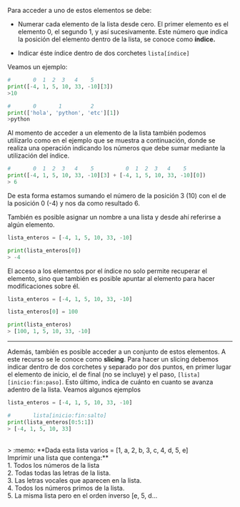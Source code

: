 Para acceder a uno de estos elementos se debe:
  
  * Numerar cada elemento de la lista desde cero. El primer elemento es el elemento 0, el segundo 1, y así sucesivamente. Este número que indica la posición del elemento dentro de la lista, se conoce como **índice.**

  * Indicar éste índice dentro de dos corchetes `lista[índice]` <br>

Veamos un ejemplo:

``` python
#       0  1  2  3   4    5 
print([-4, 1, 5, 10, 33, -10][3])
>10
``` 

``` python
#       0       1         2
print(['hola', 'python', 'etc'][1])
>python
``` 

Al momento de acceder a un elemento de la lista también podemos utilizarlo como en el ejemplo que se muestra a continuación, donde se realiza una operación indicando los números que debe sumar mediante la utilización del índice. 

``` python
#       0  1  2  3   4    5          0  1  2  3   4    5
print([-4, 1, 5, 10, 33, -10][3] + [-4, 1, 5, 10, 33, -10][0])
> 6
``` 

De esta forma estamos sumando el número de la posición 3 (10) con el de la posición 0 (-4) y nos da como resultado 6.

También es posible asignar un nombre a una lista y desde ahí referirse a algún elemento.

``` python
lista_enteros = [-4, 1, 5, 10, 33, -10]

print(lista_enteros[0])
> -4
``` 

El acceso a los elementos por el índice no solo permite recuperar el elemento, sino que también es posible apuntar al elemento para hacer modificaciones sobre él.

``` python
lista_enteros = [-4, 1, 5, 10, 33, -10]

lista_enteros[0] = 100

print(lista_enteros)
> [100, 1, 5, 10, 33, -10]
``` 

****


Además, también es posible acceder a un conjunto de estos elementos. A este recurso se le conoce como **slicing**. Para hacer un slicing debemos indicar dentro de dos corchetes y separado por dos puntos, en primer lugar el elemento de inicio, el de final (no se incluye) y el paso, `[lista][inicio:fin:paso]`. Esto último, indica de cuánto en cuanto se avanza adentro de la lista. Veamos algunos ejemplos

``` python
lista_enteros = [-4, 1, 5, 10, 33, -10]

#       lista[inicio:fin:salto]
print(lista_enteros[0:5:1])
> [-4, 1, 5, 10, 33]
``` 

<br>
> :memo: **Dada esta lista varios = [1, a, 2, b, 3, c, 4, d, 5, e] <br>
Imprimir una lista que contenga:**<br>
1. Todos los números de la lista<br>
2. Todas todas las letras de la lista. <br>
3. Las letras vocales que aparecen en la lista. <br>
4. Todos los números primos de la lista. <br>
5. La misma lista pero en el orden inverso [e, 5, d...
<br>
